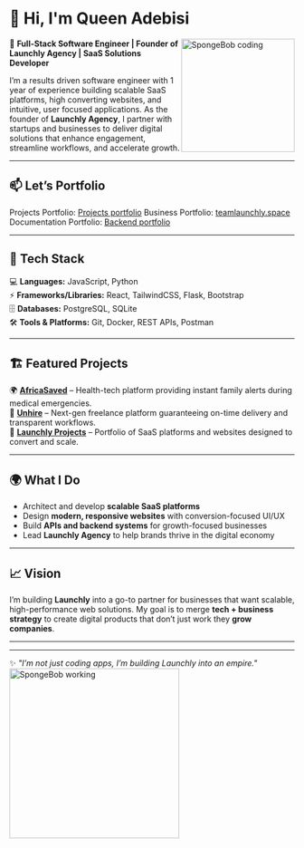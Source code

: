 # 👋 Hi, I'm Queen Adebisi  

<img src="https://media.giphy.com/media/l41lFw057lAJQMwg0/giphy.gif" width="200" align="right" alt="SpongeBob coding" />

🚀 **Full-Stack Software Engineer | Founder of Launchly Agency | SaaS Solutions Developer**  

I’m a results driven software engineer with 1 year of experience building scalable SaaS platforms, high converting websites, and intuitive, user focused applications. As the founder of **Launchly Agency**, I partner with startups and businesses to deliver digital solutions that enhance engagement, streamline workflows, and accelerate growth.  

---


## 📫 Let’s Portfolio

Projects Portfolio: [Projects portfolio](https://syntaxqueenportfolioo.netlify.app)
Business Portfolio: [teamlaunchly.space](https://teamlaunchly.space/)  
Documentation Portfolio: [Backend portfolio](https://all-documentation.netlify.app)

---

## 🔧 Tech Stack  
💻 **Languages:** JavaScript, Python  
⚡ **Frameworks/Libraries:** React, TailwindCSS, Flask, Bootstrap  
🗄 **Databases:** PostgreSQL, SQLite  
🛠 **Tools & Platforms:** Git, Docker, REST APIs, Postman  

---

## 🏗 Featured Projects  
🌍 **[AfricaSaved](#)** – Health-tech platform providing instant family alerts during medical emergencies.  
💼 **[Unhire](#)** – Next-gen freelance platform guaranteeing on-time delivery and transparent workflows.  
🚀 **[Launchly Projects](https://teamlaunchly.space)** – Portfolio of SaaS platforms and websites designed to convert and scale.  

---

## 🌍 What I Do  
- Architect and develop **scalable SaaS platforms**  
- Design **modern, responsive websites** with conversion-focused UI/UX  
- Build **APIs and backend systems** for growth-focused businesses  
- Lead **Launchly Agency** to help brands thrive in the digital economy  

---

## 📈 Vision  
I’m building **Launchly** into a go-to partner for businesses that want scalable, high-performance web solutions. My goal is to merge **tech + business strategy** to create digital products that don’t just work  they **grow companies**.  

---

    
 


---

✨ *"I’m not just coding apps, I’m building Launchly into an empire."*  
<img src="https://media.giphy.com/media/3o7abKhOpu0NwenH3O/giphy.gif" width="300" alt="SpongeBob working" />
